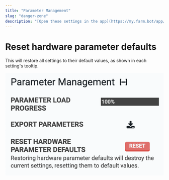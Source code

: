 ```yaml
---
title: "Parameter Management"
slug: "danger-zone"
description: "[Open these settings in the app](https://my.farm.bot/app/designer/settings?highlight=parameter_management)"
---
```


# Reset hardware parameter defaults
This will restore all settings to their default values, as shown in each setting's tooltip.

![Screen Shot 2020-06-12 at 11.36.56 AM.png](_images/Screen_Shot_2020-06-12_at_11.36.56_AM.png)

